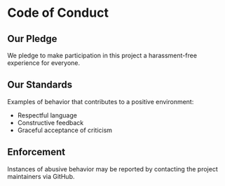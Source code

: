 # Code of Conduct

## Our Pledge
We pledge to make participation in this project a harassment-free experience for everyone.

## Our Standards
Examples of behavior that contributes to a positive environment:
- Respectful language
- Constructive feedback
- Graceful acceptance of criticism

## Enforcement
Instances of abusive behavior may be reported by contacting the project maintainers via GitHub.
